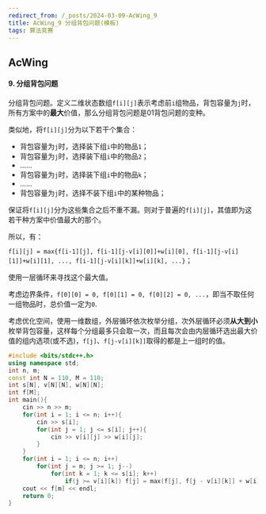 ```yaml
---
redirect_from: /_posts/2024-03-09-AcWing_9
title: AcWing_9 分组背包问题(模板)
tags: 算法竞赛
---
```


## AcWing

####  9. 分组背包问题

分组背包问题。定义二维状态数组`f[i][j]`表示考虑前`i`组物品，背包容量为`j`时，所有方案中的**最大**价值，那么分组背包问题是01背包问题的变种。

类似地，将`f[i][j]`分为以下若干个集合：

- 背包容量为`j`时，选择装下组`i`中的物品`1`；
- 背包容量为`j`时，选择装下组`i`中的物品`2`；
- ......
- 背包容量为`j`时，选择装下组`i`中的物品`k`；
- ......
- 背包容量为`j`时，选择不装下组`i`中的某种物品；

保证将`f[i][j]`分为这些集合之后不重不漏。则对于普遍的`f[i][j]`，其值即为这若干种方案中价值最大的那个。

所以，有：

`f[i][j] = max{f[i-1][j], f[i-1][j-v[i][0]]+w[i][0], f[i-1][j-v[i][1]]+w[i][1], ..., f[i-1][j-v[i][k]]+w[i][k], ...}`；

使用一层循环来寻找这个最大值。

考虑边界条件，`f[0][0] = 0, f[0][1] = 0, f[0][2] = 0, ...`，即当不取任何一组物品时，总价值一定为`0`.

考虑优化空间，使用一维数组，外层循环依次枚举分组，次外层循环必须**从大到小**枚举背包容量，这样每个分组最多只会取一次，而且每次会由内层循环选出最大价值的组内选项(或不选)，`f[j]`、`f[j-v[i][k]]`取得的都是上一组时的值。

```cpp
#include <bits/stdc++.h>
using namespace std;
int n, m;
const int N = 110, M = 110;
int s[N], v[N][N], w[N][N];
int f[M];
int main(){
    cin >> n >> m;
    for(int i = 1; i <= n; i++){
        cin >> s[i];
        for(int j = 1; j <= s[i]; j++){
            cin >> v[i][j] >> w[i][j];
        }
    }
    for(int i = 1; i <= n; i++)
        for(int j = m; j >= 1; j--)
            for(int k = 1; k <= s[i]; k++)
                if(j >= v[i][k]) f[j] = max(f[j], f[j - v[i][k]] + w[i][k]);
    cout << f[m] << endl;
    return 0;
}
```